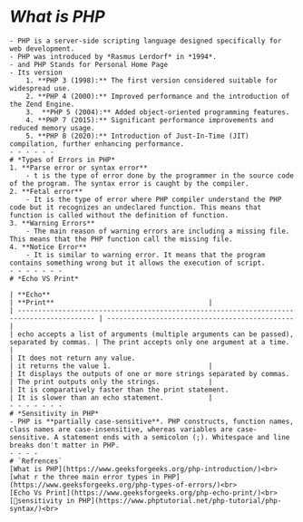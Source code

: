 # *What is PHP*
	- PHP is a server-side scripting language designed specifically for web development.
	- PHP was introduced by *Rasmus Lerdorf* in *1994*.
	- and PHP Stands for Personal Home Page
	- Its version
	    1. **PHP 3 (1998):** The first version considered suitable for widespread use.
	    2. **PHP 4 (2000):** Improved performance and the introduction of the Zend Engine.
	    3.  **PHP 5 (2004):** Added object-oriented programming features.
	    4. **PHP 7 (2015):** Significant performance improvements and reduced memory usage.
	    5. **PHP 8 (2020):** Introduction of Just-In-Time (JIT) compilation, further enhancing performance.
	- - - - - -  
	# *Types of Errors in PHP*
	1. **Parse error or syntax error**
		- t is the type of error done by the programmer in the source code of the program. The syntax error is caught by the compiler.
	2. **Fetal error**
		- It is the type of error where PHP compiler understand the PHP code but it recognizes an undeclared function. This means that function is called without the definition of function.
	3. **Warning Errors**
	    - The main reason of warning errors are including a missing file. This means that the PHP function call the missing file.
	4. **Notice Error**
	    - It is similar to warning error. It means that the program contains something wrong but it allows the execution of script.
	- - - - - - -  
	# *Echo VS Print*
	
	| **Echo**                                                                                  | **Print**                                      |
	| ----------------------------------------------------------------------------------------- | ---------------------------------------------- |
	| echo accepts a list of arguments (multiple arguments can be passed), separated by commas. | The print accepts only one argument at a time. |
	| It does not return any value.                                                             | it returns the value 1.                        |
	| It displays the outputs of one or more strings separated by commas.                       | The print outputs only the strings.            |
	| It is comparatively faster than the print statement.                                      | It is slower than an echo statement.           |
	- - - - - - - 
	# *Sensitivity in PHP*
	- PHP is **partially case-sensitive**. PHP constructs, function names, class names are case-insensitive, whereas variables are case-sensitive. A statement ends with a semicolon (;). Whitespace and line breaks don't matter in PHP.
	- - - -  
	# `Refrences`
	[What is PHP](https://www.geeksforgeeks.org/php-introduction/)<br>
	[what r the three main error types in PHP](https://www.geeksforgeeks.org/php-types-of-errors/)<br>
	[Echo Vs Print](https://www.geeksforgeeks.org/php-echo-print/)<br>
	[🌟sensitivity in PHP](https://www.phptutorial.net/php-tutorial/php-syntax/)<br>

